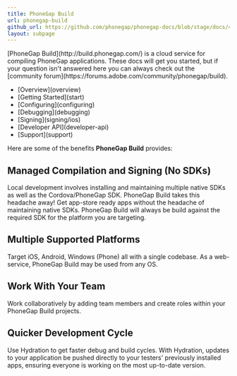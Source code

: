 ```yaml
---
title: PhoneGap Build
url: phonegap-build
github_url: https://github.com/phonegap/phonegap-docs/blob/stage/docs/4-phonegap-build/0-index.html.md
layout: subpage
---
```


<p class="sub-paragraph">[PhoneGap Build](http://build.phonegap.com/) is a cloud service for compiling PhoneGap applications. These docs will get you started, but if your question isn't answered here you can always check out the [community forum](https://forums.adobe.com/community/phonegap/build).</p>

<ul class="landing-submenu">
  <li>[Overview](overview)</li>
  <li>[Getting Started](start)</li>
  <li>[Configuring](configuring)</li>
  <li>[Debugging](debugging)</li>
  <li>[Signing](signing/ios)</li>
  <li>[Developer API](developer-api)</li>
  <li>[Support](support)</li>
</ul>

Here are some of the benefits **PhoneGap Build** provides:

## Managed Compilation and Signing (No SDKs)

Local development involves installing and maintaining multiple native SDKs as well as the Cordova/PhoneGap SDK. PhoneGap Build takes this headache away! Get app-store ready apps without the headache of maintaining native SDKs. PhoneGap Build  will always be build against the required SDK for the platform you are targeting.

## Multiple Supported Platforms

Target iOS, Android, Windows (Phone) all with a single codebase. As a web-service, PhoneGap Build may be used from any OS.

## Work With Your Team

Work collaboratively by adding team members and create roles within your PhoneGap Build projects.

## Quicker Development Cycle

Use Hydration to get faster debug and build cycles. With Hydration, updates to your application be pushed directly to your testers' previously installed apps, ensuring everyone is working on the most up-to-date version.
